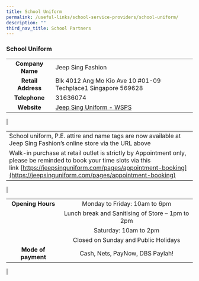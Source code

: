 ```yaml
---
title: School Uniform
permalink: /useful-links/school-service-providers/school-uniform/
description: ""
third_nav_title: School Partners
---
```


### **School Uniform**

|  |  |
|:---:|---|
| **Company Name** | Jeep Sing Fashion |
| **Retail Address** | Blk 4012 Ang Mo Kio Ave 10 #01-09 Techplace1 Singapore 569628 |
| **Telephone** | 31636074 |
| **Website** | [Jeep Sing Uniform - WSPS](https://jeepsinguniform.com/collections/white-sands-primary-school) |
|

|  |
|---|
| School uniform, P.E. attire and name tags are now available at Jeep Sing Fashion’s online store via the URL above |
| Walk-in purchase at retail outlet is strictly by Appointment only, please be reminded to book your time slots via this link [https://jeepsinguniform.com/pages/appointment-booking](https://jeepsinguniform.com/pages/appointment-booking) |
|

|  |  |
|:---:|:---:|
| **Opening Hours** | Monday to Friday: 10am to 6pm  |
|   | Lunch break and Sanitising of Store – 1pm to 2pm  |
|   | Saturday: 10am to 2pm  |
|   | Closed on Sunday and Public Holidays  |
| **Mode of payment** | Cash, Nets, PayNow, DBS Paylah!  |
|